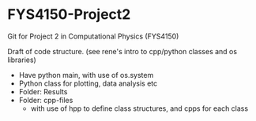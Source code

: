 # FYS4150-Project2
Git for Project 2 in Computational Physics (FYS4150)

Draft of code structure. (see rene's intro to cpp/python classes and os libraries)
* Have python main, with use of os.system
* Python class for plotting, data analysis etc
* Folder: Results 
* Folder: cpp-files
    -  with use of hpp to define class structures, and cpps for each class


